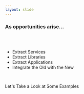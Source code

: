 ```yaml
---
layout: slide
---
```


### As opportunities arise...

&nbsp;<br /><br />

* Extract Services
* Extract Libraries
* Extract Applications
* Integrate the Old with the New

&nbsp;<br />

Let's Take a Look at Some Examples
